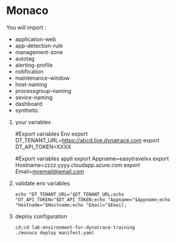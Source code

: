 # Monaco

You will import :  
- application-web 
- app-detection-rule 
- management-zone
- autotag
- alerting-profile 
- notification
- maintenance-window
- host-naming
- processgroup-naming
- sevice-naming
- dashboard
- synthetic

1) your variables  
	   
	#Export variables Env
	export DT_TENANT_URL=https://abcd.live.dynatrace.com
	export DT_API_TOKEN=XXXX

	#Export variables appli
	export Appname=easytravelxx
	export Hostname=zzzz.yyyy.cloudapp.azure.com
	export Email=myemail@email.com
  
2) validate env variables 

       echo "DT_TENANT_URL="$DT_TENANT_URL;echo "DT_API_TOKEN="$DT_API_TOKEN;echo "Appname="$Appname;echo "Hostname="$Hostname;echo "Email="$Email;
       
3) deploy configuration 

       cd;cd lab-environment-for-dynatrace-training
       ./monaco deploy manifest.yaml


